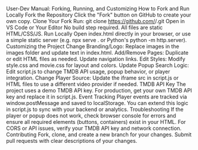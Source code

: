 User-Dev Manual: Forking, Running, and Customizing
How to Fork and Run Locally
Fork the Repository
Click the "Fork" button on GitHub to create your own copy.
Clone Your Fork
Run: git clone https://github.com/<your-username>/<your-fork>.git
Open in VS Code or Your Editor
No build step required. All files are static HTML/CSS/JS.
Run Locally
Open index.html directly in your browser, or use a simple static server (e.g. npx serve . or Python's python -m http.server).
Customizing the Project
Change Branding/Logo: Replace images in the images folder and update text in index.html.
Add/Remove Pages: Duplicate or edit HTML files as needed. Update navigation links.
Edit Styles: Modify style.css and movie.css for layout and colors.
Update Popup Search Logic: Edit script.js to change TMDB API usage, popup behavior, or player integration.
Change Player Source: Update the iframe src in script.js or HTML files to use a different video provider if needed.
TMDB API Key
The project uses a demo TMDB API key. For production, get your own TMDB API key and replace it in script.js.
Event Tracking
Player events are tracked via window.postMessage and saved to localStorage. You can extend this logic in script.js to sync with your backend or analytics.
Troubleshooting
If the player or popup does not work, check browser console for errors and ensure all required elements (buttons, containers) exist in your HTML.
For CORS or API issues, verify your TMDB API key and network connection.
Contributing
Fork, clone, and create a new branch for your changes.
Submit pull requests with clear descriptions of your changes.